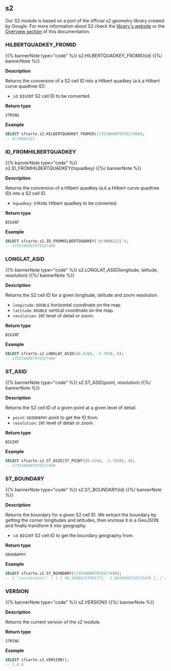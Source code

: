 ## s2

<div class="badges"><div class="core"></div></div>

Our S2 module is based on a port of the official s2 geometry library created by Google. For more information about S2 check the [library's website](http://s2geometry.io/) or the [Overview section](/spatial-extension-sf/spatial-indexes/overview/#s2) of this documentation.

### HILBERTQUADKEY_FROMID

{{% bannerNote type="code" %}}
s2.HILBERTQUADKEY_FROMID(id)
{{%/ bannerNote %}}

**Description**

Returns the conversion of a S2 cell ID into a Hilbert quadkey (a.k.a Hilbert curve quadtree ID).

* `id`: `BIGINT` S2 cell ID to be converted.

**Return type**

`STRING`

**Example**

```sql
SELECT sfcarto.s2.HILBERTQUADKEY_FROMID(1735346007979327488);
-- 0/30002221
```

### ID_FROMHILBERTQUADKEY

{{% bannerNote type="code" %}}
s2.ID_FROMHILBERTQUADKEY(hquadkey)
{{%/ bannerNote %}}

**Description**

Returns the conversion of a Hilbert quadkey (a.k.a Hilbert curve quadtree ID) into a S2 cell ID.

* `hquadkey`: `STRING` Hilbert quadkey to be converted.

**Return type**

`BIGINT`

**Example**

```sql
SELECT sfcarto.s2.ID_FROMHILBERTQUADKEY('0/30002221');
-- 1735346007979327488
```

### LONGLAT_ASID

{{% bannerNote type="code" %}}
s2.LONGLAT_ASID(longitude, latitude, resolution)
{{%/ bannerNote %}}

**Description**

Returns the S2 cell ID for a given longitude, latitude and zoom resolution.

* `longitude`: `DOUBLE` horizontal coordinate on the map.
* `latitude`: `DOUBLE` vertical coordinate on the map.
* `resolution`: `INT` level of detail or zoom.

**Return type**

`BIGINT`

**Example**

```sql
SELECT sfcarto.s2.LONGLAT_ASID(40.4168, -3.7038, 8);
-- 1735346007979327488
```

### ST_ASID

{{% bannerNote type="code" %}}
s2.ST_ASID(point, resolution)
{{%/ bannerNote %}}

**Description**

Returns the S2 cell ID of a given point at a given level of detail.

* `point`: `GEOGRAPHY` point to get the ID from.
* `resolution`: `INT` level of detail or zoom.

**Return type**

`BIGINT`

**Example**

```sql
SELECT sfcarto.s2.ST_ASID(ST_POINT(40.4168, -3.7038), 8);
-- 1735346007979327488
```

### ST_BOUNDARY

{{% bannerNote type="code" %}}
s2.ST_BOUNDARY(id)
{{%/ bannerNote %}}

**Description**

Returns the boundary for a given S2 cell ID. We extract the boundary by getting the corner longitudes and latitudes, then enclose it in a GeoJSON and finally transform it into geography.

* `id`: `BIGINT` S2 cell ID to get the boundary geography from.

**Return type**

`GEOGRAPHY`

**Example**

```sql
SELECT sfcarto.s2.ST_BOUNDARY(1735346007979327488);
-- { "coordinates": [ [ [ 40.30886257091771, -3.8626948530725476 ], [ 40.30886257091771, -3.6086596856604585 ] ...
```

### VERSION

{{% bannerNote type="code" %}}
s2.VERSION()
{{%/ bannerNote %}}

**Description**

Returns the current version of the s2 module.

**Return type**

`STRING`

**Example**

```sql
SELECT sfcarto.s2.VERSION();
-- 1.0.0
```